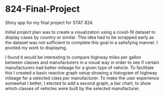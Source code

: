 # 824-Final-Project
Shiny app for my final project for STAT 824.

Initial project plan was to create a visualization using a covid-19 dataset to display cases by country or similar. This idea had to be scrapped early as the dataset was not sufficient to complete this goal in a satisfying manner. I pivoted my work to displaying.

I found it would be interesting to compare highway miles per gallon between classes and manufacturers in a visual way in order to see if certain manufacturers had better mileage for a given type of vehicle. To facilitate this I created a basic reactive graph setup showing a histogram of highway mileage for a selected class per manufacturer. To make the user experience somewhat I better, I elected to add a second graph, a bar chart, to show which classes of vehicles were built by the selected manufacturer. 
